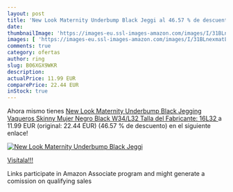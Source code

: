 ```yaml
---
layout: post
title: 'New Look Maternity Underbump Black Jeggi al 46.57 % de descuento'
date: 
thumbnailImage: 'https://images-eu.ssl-images-amazon.com/images/I/31BLnexmatL._SL200_.jpg'
images: [ 'https://images-eu.ssl-images-amazon.com/images/I/31BLnexmatL._SL200_.jpg' ]
comments: true
category: ofertas
author: ring
slug: B06XGX9WKR
description:
actualPrice: 11.99 EUR
comparePrice: 22.44 EUR
inStock: true
---
```


Ahora mismo tienes [New Look Maternity Underbump Black Jegging  Vaqueros Skinny Mujer  Negro  Black   W34/L32  Talla del Fabricante: 16L32 ](https://www.amazon.es/dp/B06XGX9WKR/?tag=tolees-21) a 11.99 EUR (original: 22.44 EUR) (46.57 %  de descuento) en el siguiente enlace!

[![New Look Maternity Underbump Black Jeggi](https://images-eu.ssl-images-amazon.com/images/I/31BLnexmatL._SL200_.jpg)](https://www.amazon.es/dp/B06XGX9WKR/?tag=tolees-21)

[Visítala!!!](https://www.amazon.es/dp/B06XGX9WKR/?tag=tolees-21)

Links participate in Amazon Associate program and might generate a comission on qualifying sales
